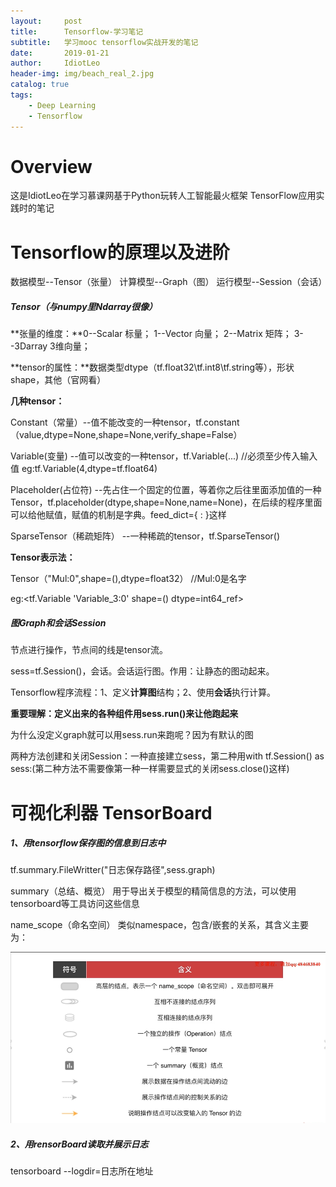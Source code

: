 ```yaml
---
layout:     post
title:      Tensorflow-学习笔记
subtitle:   学习mooc tensorflow实战开发的笔记
date:       2019-01-21
author:     IdiotLeo
header-img: img/beach_real_2.jpg
catalog: true
tags:
    - Deep Learning
    - Tensorflow
---
```


# Overview

这是IdiotLeo在学习慕课网基于Python玩转人工智能最火框架 TensorFlow应用实践时的笔记

# Tensorflow的原理以及进阶

数据模型--Tensor（张量）   计算模型--Graph（图）   运行模型--Session（会话）

##### Tensor（与numpy里Ndarray很像）

**张量的维度：**0--Scalar 标量； 1--Vector 向量； 2--Matrix 矩阵； 3--3Darray 3维向量；

**tensor的属性：**数据类型dtype（tf.float32\tf.int8\tf.string等），形状shape，其他（官网看）

**几种tensor：**

Constant（常量）--值不能改变的一种tensor，tf.constant（value,dtype=None,shape=None,verify_shape=False）

Variable(变量) --值可以改变的一种tensor，tf.Variable(...)  //必须至少传入输入值 eg:tf.Variable(4,dtype=tf.float64)

Placeholder(占位符) --先占住一个固定的位置，等着你之后往里面添加值的一种Tensor，tf.placeholder(dtype,shape=None,name=None)，在后续的程序里面可以给他赋值，赋值的机制是字典。feed_dict={ : }这样 

SparseTensor（稀疏矩阵） --一种稀疏的tensor，tf.SparseTensor()

**Tensor表示法：**

Tensor（"Mul:0",shape=(),dtype=float32） //Mul:0是名字

eg:<tf.Variable 'Variable_3:0' shape=() dtype=int64_ref>

##### 图Graph和会话Session

节点进行操作，节点间的线是tensor流。

sess=tf.Session()，会话。会话运行图。作用：让静态的图动起来。

Tensorflow程序流程：1、定义**计算图**结构；2、使用**会话**执行计算。

**重要理解：定义出来的各种组件用sess.run()来让他跑起来**

为什么没定义graph就可以用sess.run来跑呢？因为有默认的图

两种方法创建和关闭Session：一种直接建立sess，第二种用with tf.Session() as sess:(第二种方法不需要像第一种一样需要显式的关闭sess.close()这样)

# 可视化利器 TensorBoard

##### 1、用tensorflow保存图的信息到日志中

tf.summary.FileWritter("日志保存路径",sess.graph)

summary（总结、概览）  用于导出关于模型的精简信息的方法，可以使用tensorboard等工具访问这些信息

name_scope（命名空间）  类似namespace，包含/嵌套的关系，其含义主要为：

![tensorBoard解释](./img/tensorboard.png)

##### 2、用rensorBoard读取并展示日志

tensorboard --logdir=日志所在地址

##### 

